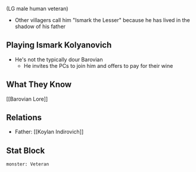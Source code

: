 (LG male human veteran)
- Other villagers call him "Ismark the Lesser" because he has lived in the shadow of his father
## Playing Ismark Kolyanovich
- He's not the typically dour Barovian
	- He invites the PCs to join him and offers to pay for their wine


## What They Know
[[Barovian Lore]]
## Relations
- Father: [[Koylan Indirovich]]
## Stat Block

```statblock
monster: Veteran
```
